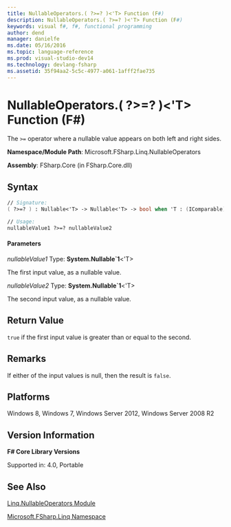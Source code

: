 ```yaml
---
title: NullableOperators.( ?>=? )<'T> Function (F#)
description: NullableOperators.( ?>=? )<'T> Function (F#)
keywords: visual f#, f#, functional programming
author: dend
manager: danielfe
ms.date: 05/16/2016
ms.topic: language-reference
ms.prod: visual-studio-dev14
ms.technology: devlang-fsharp
ms.assetid: 35f94aa2-5c5c-4977-a061-1afff2fae735
---
```


# NullableOperators.( ?>=? )<'T> Function (F#)

The `>=` operator where a nullable value appears on both left and right sides.

**Namespace/Module Path**: Microsoft.FSharp.Linq.NullableOperators

**Assembly**: FSharp.Core (in FSharp.Core.dll)


## Syntax

```fsharp
// Signature:
( ?>=? ) : Nullable<'T> -> Nullable<'T> -> bool when 'T : (IComparable) and 'T : (new : unit ->  'T) and 'T : struct and 'T :> ValueType

// Usage:
nullableValue1 ?>=? nullableValue2
```

#### Parameters
*nullableValue1*
Type: **System.Nullable&#96;1**&lt;'T&gt;


The first input value, as a nullable value.


*nullableValue2*
Type: **System.Nullable&#96;1**&lt;'T&gt;


The second input value, as a nullable value.


## Return Value
`true` if the first input value is greater than or equal to the second.


## Remarks
If either of the input values is null, then the result is `false`.

## Platforms
Windows 8, Windows 7, Windows Server 2012, Windows Server 2008 R2

## Version Information
**F# Core Library Versions**

Supported in: 4.0, Portable

## See Also
[Linq.NullableOperators Module](Linq.NullableOperators-Module-%5BFSharp%5D.md)

[Microsoft.FSharp.Linq Namespace](Microsoft.FSharp.Linq-Namespace-%5BFSharp%5D.md)

